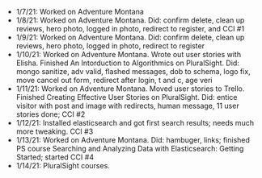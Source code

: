 - 1/7/21: Worked on Adventure Montana
- 1/8/21: Worked on Adventure Montana. Did: confirm delete, clean up reviews, hero photo, logged in photo, redirect to register, and CCI #1
- 1/9/21: Worked on Adventure Montana. Did: confirm delete, clean up reviews, hero photo, logged in photo, redirect to register
- 1/10/21: Worked on Adventure Montana. Wrote out user stories with Elisha. Finished An Intorduction to Algorithmics on PluralSight. Did: mongo sanitize, adv valid, flashed messages, dob to schema, logo fix, move cancel out form, redirect after login, t and c, age veri
- 1/11/21: Worked on Adventure Montana. Moved user stories to Trello. Finished Creating Effective User Stories on PluralSight. Did: entice visitor with post and image with redirects, human message, 11 user stories done; CCI #2
- 1/12/21: Installed elasticsearch and got first search results; needs much more tweaking. CCI #3
- 1/13/21: Worked on Adventure Montana. Did: hambuger, links; finished PS course Searching and Analyzing Data with Elasticsearch: Getting Started; started CCI #4
- 1/14/21: PluralSight courses.